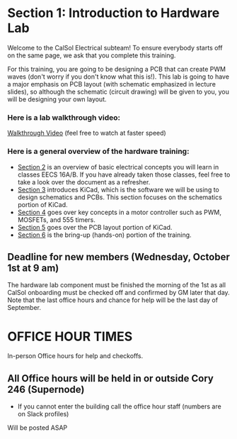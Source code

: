# Section 1: Introduction to Hardware Lab

Welcome to the CalSol Electrical subteam! To ensure everybody starts off on the same page, we ask that you complete this training.

For this training, you are going to be designing a PCB that can create PWM waves (don't worry if you don't know what this is!). This lab is going to have a major emphasis on PCB layout (with schematic emphasized in lecture slides), so although the schematic (circuit drawing) will be given to you, you will be designing your own layout. 

### Here is a lab walkthrough video:

[Walkthrough Video](https://www.youtube.com/watch?v=7nmz1k9MV_c) (feel free to watch at faster speed)

### Here is a general overview of the hardware training:
- [Section 2](./Section2.md) is an overview of basic electrical concepts you will learn in classes EECS 16A/B. If you have already taken those classes, feel free to take a look over the document as a refresher.
- [Section 3](./Section3.md) introduces KiCad, which is the software we will be using to design schematics and PCBs. This section focuses on the schematics portion of KiCad.
- [Section 4](./Section4.md) goes over key concepts in a motor controller such as PWM, MOSFETs, and 555 timers.
- [Section 5](./Section5.md) goes over the PCB layout portion of KiCad.
- [Section 6](./Section6.md) is the bring-up (hands-on) portion of the training.

## Deadline for new members (Wednesday, October 1st at 9 am)
The hardware lab component must be finished the morning of the 1st as all CalSol onboarding must be checked off and confirmed by GM later that day. Note that the last office hours and chance for help will be the last day of September. 

# OFFICE HOUR TIMES
In-person Office hours for help and checkoffs. 
## All Office hours will be held in or outside Cory 246 (Supernode)
- If you cannot enter the building call the office hour staff (numbers are on Slack profiles)
  
Will be posted ASAP

